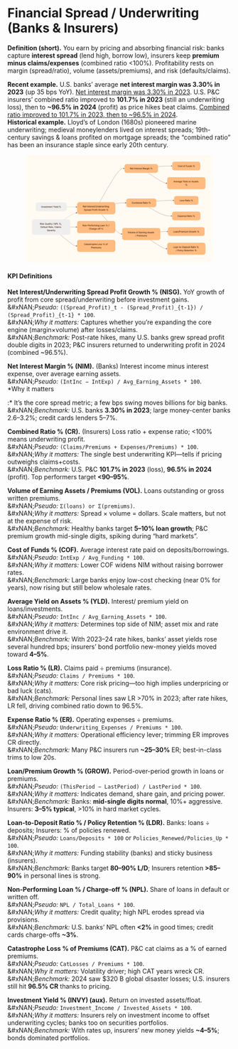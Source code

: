 # Financial Spread / Underwriting (Banks & Insurers)

**Definition (short).** You earn by pricing and absorbing financial risk: banks capture **interest spread** (lend high, borrow low), insurers keep **premium minus claims/expenses** (combined ratio <100%). Profitability rests on margin (spread/ratio), volume (assets/premiums), and risk (defaults/claims).

**Recent example.** U.S. banks’ average **net interest margin was 3.30% in 2023** (up 35 bps YoY). [Net interest margin was 3.30% in 2023](https://www.fdic.gov/analysis/quarterly-banking-profile/qbp/2023dec/qbp.pdf?utm_source=chatgpt.com). U.S. P\&C insurers’ combined ratio improved to **101.7% in 2023** (still an underwriting loss), then to **\~96.5% in 2024** (profit) as price hikes beat claims. [Combined ratio improved to 101.7% in 2023, then to \~96.5% in 2024](https://www.ft.com/content/74109807-82d8-4281-a842-7681af0366fa?utm_source=chatgpt.com).\
**Historical example.** Lloyd’s of London (1680s) pioneered marine underwriting; medieval moneylenders lived on interest spreads; 19th-century savings & loans profited on mortgage spreads; the “combined ratio” has been an insurance staple since early 20th century.

<figure><img src="../../.gitbook/assets/image (1) (1).png" alt=""><figcaption></figcaption></figure>

#### KPI Definitions

**Net Interest/Underwriting Spread Profit Growth % (NISG).** YoY growth of profit from core spread/underwriting before investment gains.\
&#xNAN;_&#x50;seudo:_ `((Spread_Profit)_t - (Spread_Profit)_{t-1}) / (Spread_Profit)_{t-1} * 100`.\
&#xNAN;_&#x57;hy it matters:_ Captures whether you’re expanding the core engine (margin×volume) after losses/claims.\
&#xNAN;_&#x42;enchmark:_ Post-rate hikes, many U.S. banks grew spread profit double digits in 2023; P\&C insurers returned to underwriting profit in 2024 (combined \~96.5%).

**Net Interest Margin % (NIM).** (Banks) Interest income minus interest expense, over average earning assets.\
&#xNAN;_&#x50;seudo:_ `(IntInc − IntExp) / Avg_Earning_Assets * 100`.\
\*Why it matters

:\* It’s the core spread metric; a few bps swing moves billions for big banks.\
&#xNAN;_&#x42;enchmark:_ U.S. banks **3.30% in 2023**; large money-center banks 2.6–3.2%; credit cards lenders 5–7%.

**Combined Ratio % (CR).** (Insurers) Loss ratio + expense ratio; <100% means underwriting profit.\
&#xNAN;_&#x50;seudo:_ `(Claims/Premiums + Expenses/Premiums) * 100`.\
&#xNAN;_&#x57;hy it matters:_ The single best underwriting KPI—tells if pricing outweighs claims+costs.\
&#xNAN;_&#x42;enchmark:_ U.S. P\&C **101.7% in 2023** (loss), **96.5% in 2024** (profit). Top performers target **<90–95%**.

**Volume of Earning Assets / Premiums (VOL).** Loans outstanding or gross written premiums.\
&#xNAN;_&#x50;seudo:_ `Σ(loans) or Σ(premiums)`.\
&#xNAN;_&#x57;hy it matters:_ Spread × volume = dollars. Scale matters, but not at the expense of risk.\
&#xNAN;_&#x42;enchmark:_ Healthy banks target **5–10% loan growth**; P\&C premium growth mid-single digits, spiking during “hard markets”.

**Cost of Funds % (COF).** Average interest rate paid on deposits/borrowings.\
&#xNAN;_&#x50;seudo:_ `IntExp / Avg_Funding * 100`.\
&#xNAN;_&#x57;hy it matters:_ Lower COF widens NIM without raising borrower rates.\
&#xNAN;_&#x42;enchmark:_ Large banks enjoy low-cost checking (near 0% for years), now rising but still below wholesale rates.

**Average Yield on Assets % (YLD).** Interest/ premium yield on loans/investments.\
&#xNAN;_&#x50;seudo:_ `IntInc / Avg_Earning_Assets * 100`.\
&#xNAN;_&#x57;hy it matters:_ Determines top side of NIM; asset mix and rate environment drive it.\
&#xNAN;_&#x42;enchmark:_ With 2023–24 rate hikes, banks’ asset yields rose several hundred bps; insurers’ bond portfolio new-money yields moved toward **4–5%**.

**Loss Ratio % (LR).** Claims paid ÷ premiums (insurance).\
&#xNAN;_&#x50;seudo:_ `Claims / Premiums * 100`.\
&#xNAN;_&#x57;hy it matters:_ Core risk pricing—too high implies underpricing or bad luck (cats).\
&#xNAN;_&#x42;enchmark:_ Personal lines saw LR >70% in 2023; after rate hikes, LR fell, driving combined ratio down to 96.5%.

**Expense Ratio % (ER).** Operating expenses ÷ premiums.\
&#xNAN;_&#x50;seudo:_ `Underwriting_Expenses / Premiums * 100`.\
&#xNAN;_&#x57;hy it matters:_ Operational efficiency lever; trimming ER improves CR directly.\
&#xNAN;_&#x42;enchmark:_ Many P\&C insurers run **\~25–30%** ER; best-in-class trims to low 20s.

**Loan/Premium Growth % (GROW).** Period-over-period growth in loans or premiums.\
&#xNAN;_&#x50;seudo:_ `(ThisPeriod − LastPeriod) / LastPeriod * 100`.\
&#xNAN;_&#x57;hy it matters:_ Indicates demand, share gain, and pricing power.\
&#xNAN;_&#x42;enchmark:_ Banks: **mid-single digits normal**, 10%+ aggressive. Insurers: **3–5% typical**, >10% in hard market cycles.

**Loan-to-Deposit Ratio % / Policy Retention % (LDR).** Banks: loans ÷ deposits; Insurers: % of policies renewed.\
&#xNAN;_&#x50;seudo:_ `Loans/Deposits * 100` or `Policies_Renewed/Policies_Up * 100`.\
&#xNAN;_&#x57;hy it matters:_ Funding stability (banks) and sticky business (insurers).\
&#xNAN;_&#x42;enchmark:_ Banks target **80–90% L/D**; Insurers retention **>85–90%** in personal lines is strong.

**Non-Performing Loan % / Charge-off % (NPL).** Share of loans in default or written off.\
&#xNAN;_&#x50;seudo:_ `NPL / Total_Loans * 100`.\
&#xNAN;_&#x57;hy it matters:_ Credit quality; high NPL erodes spread via provisions.\
&#xNAN;_&#x42;enchmark:_ U.S. banks’ NPL often **<2%** in good times; credit cards charge-offs **\~3%**.

**Catastrophe Loss % of Premiums (CAT).** P\&C cat claims as a % of earned premiums.\
&#xNAN;_&#x50;seudo:_ `CatLosses / Premiums * 100`.\
&#xNAN;_&#x57;hy it matters:_ Volatility driver; high CAT years wreck CR.\
&#xNAN;_&#x42;enchmark:_ 2024 saw $320 B global disaster losses; U.S. insurers still hit **96.5% CR** thanks to pricing.

**Investment Yield % (INVY) (aux).** Return on invested assets/float.\
&#xNAN;_&#x50;seudo:_ `Investment_Income / Invested_Assets * 100`.\
&#xNAN;_&#x57;hy it matters:_ Insurers rely on investment income to offset underwriting cycles; banks too on securities portfolios.\
&#xNAN;_&#x42;enchmark:_ With rates up, insurers’ new money yields **\~4–5%**; bonds dominated portfolios.
